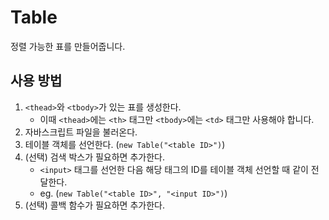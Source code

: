 # Table

정렬 가능한 표를 만들어줍니다.

## 사용 방법

1. `<thead>`와 `<tbody>`가 있는 표를 생성한다.
    - 이때 `<thead>`에는 `<th>` 태그만 `<tbody>`에는 `<td>` 태그만 사용해야 합니다.
2. 자바스크립트 파일을 불러온다.
3. 테이블 객체를 선언한다. (`new Table("<table ID>")`)
4. (선택) 검색 박스가 필요하면 추가한다.
    - `<input>` 태그를 선언한 다음 해당 태그의 ID를 테이블 객체 선언할 때 같이 전달한다.
    - eg. (`new Table("<table ID>", "<input ID>")`)
5. (선택) 콜백 함수가 필요하면 추가한다.
